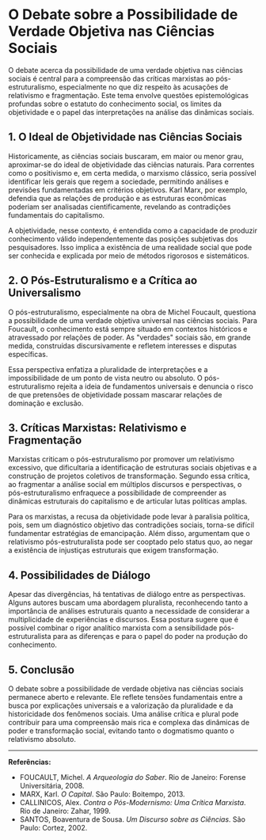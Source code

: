 
# O Debate sobre a Possibilidade de Verdade Objetiva nas Ciências Sociais

O debate acerca da possibilidade de uma verdade objetiva nas ciências sociais é central para a compreensão das críticas marxistas ao pós-estruturalismo, especialmente no que diz respeito às acusações de relativismo e fragmentação. Este tema envolve questões epistemológicas profundas sobre o estatuto do conhecimento social, os limites da objetividade e o papel das interpretações na análise das dinâmicas sociais.

## 1. O Ideal de Objetividade nas Ciências Sociais

Historicamente, as ciências sociais buscaram, em maior ou menor grau, aproximar-se do ideal de objetividade das ciências naturais. Para correntes como o positivismo e, em certa medida, o marxismo clássico, seria possível identificar leis gerais que regem a sociedade, permitindo análises e previsões fundamentadas em critérios objetivos. Karl Marx, por exemplo, defendia que as relações de produção e as estruturas econômicas poderiam ser analisadas cientificamente, revelando as contradições fundamentais do capitalismo.

A objetividade, nesse contexto, é entendida como a capacidade de produzir conhecimento válido independentemente das posições subjetivas dos pesquisadores. Isso implica a existência de uma realidade social que pode ser conhecida e explicada por meio de métodos rigorosos e sistemáticos.

## 2. O Pós-Estruturalismo e a Crítica ao Universalismo

O pós-estruturalismo, especialmente na obra de Michel Foucault, questiona a possibilidade de uma verdade objetiva universal nas ciências sociais. Para Foucault, o conhecimento está sempre situado em contextos históricos e atravessado por relações de poder. As "verdades" sociais são, em grande medida, construídas discursivamente e refletem interesses e disputas específicas.

Essa perspectiva enfatiza a pluralidade de interpretações e a impossibilidade de um ponto de vista neutro ou absoluto. O pós-estruturalismo rejeita a ideia de fundamentos universais e denuncia o risco de que pretensões de objetividade possam mascarar relações de dominação e exclusão.

## 3. Críticas Marxistas: Relativismo e Fragmentação

Marxistas criticam o pós-estruturalismo por promover um relativismo excessivo, que dificultaria a identificação de estruturas sociais objetivas e a construção de projetos coletivos de transformação. Segundo essa crítica, ao fragmentar a análise social em múltiplos discursos e perspectivas, o pós-estruturalismo enfraquece a possibilidade de compreender as dinâmicas estruturais do capitalismo e de articular lutas políticas amplas.

Para os marxistas, a recusa da objetividade pode levar à paralisia política, pois, sem um diagnóstico objetivo das contradições sociais, torna-se difícil fundamentar estratégias de emancipação. Além disso, argumentam que o relativismo pós-estruturalista pode ser cooptado pelo status quo, ao negar a existência de injustiças estruturais que exigem transformação.

## 4. Possibilidades de Diálogo

Apesar das divergências, há tentativas de diálogo entre as perspectivas. Alguns autores buscam uma abordagem pluralista, reconhecendo tanto a importância de análises estruturais quanto a necessidade de considerar a multiplicidade de experiências e discursos. Essa postura sugere que é possível combinar o rigor analítico marxista com a sensibilidade pós-estruturalista para as diferenças e para o papel do poder na produção do conhecimento.

## 5. Conclusão

O debate sobre a possibilidade de verdade objetiva nas ciências sociais permanece aberto e relevante. Ele reflete tensões fundamentais entre a busca por explicações universais e a valorização da pluralidade e da historicidade dos fenômenos sociais. Uma análise crítica e plural pode contribuir para uma compreensão mais rica e complexa das dinâmicas de poder e transformação social, evitando tanto o dogmatismo quanto o relativismo absoluto.

---

**Referências:**

- FOUCAULT, Michel. *A Arqueologia do Saber*. Rio de Janeiro: Forense Universitária, 2008.
- MARX, Karl. *O Capital*. São Paulo: Boitempo, 2013.
- CALLINICOS, Alex. *Contra o Pós-Modernismo: Uma Crítica Marxista*. Rio de Janeiro: Zahar, 1999.
- SANTOS, Boaventura de Sousa. *Um Discurso sobre as Ciências*. São Paulo: Cortez, 2002.
```

